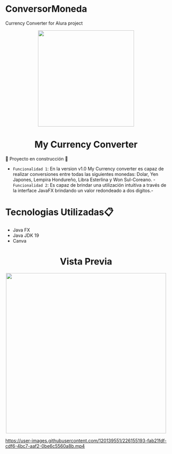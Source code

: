 # ConversorMoneda
Currency Converter for Alura project

<p align="center">
    <img width="300" src="https://user-images.githubusercontent.com/120139551/226153109-12c1d986-f565-4282-a436-7af6ffd729c7.png">
</p>

<h1 align="center"> My Currency Converter </h1>

:construction: Proyecto en construcción :construction:

- `Funcionalidad 1`: En la version v1.0 My Currency converter es capaz de realizar conversiones entre todas las siguientes monedas: Dolar, Yen Japones, Lempira Hondureño, Libra Esterlina y Won Sul-Coreano. - `Funcionalidad 2`: Es capaz de brindar una utilización intuitiva a través de la interface JavaFX brindando un valor redondeado a dos digitos.- 


<p>
<h1>Tecnologias Utilizadas📋</h1>
<ul>
    <li>Java FX</li>
    <li>Java JDK 19</li>
    <li>Canva</li>
</ul>
</p>


<h1 align="center"> Vista Previa </h1>

<p align="center">
    <img width="500" src="https://user-images.githubusercontent.com/120139551/226154900-8718b52c-33b0-4e09-bef8-69406e738ef3.png">
</p>

https://user-images.githubusercontent.com/120139551/226155193-fab21fdf-cdf6-4bc7-aaf2-0be6c5560a8b.mp4



